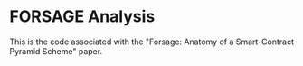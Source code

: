 # FORSAGE Analysis

This is the code associated with the "Forsage: Anatomy of a Smart-Contract Pyramid Scheme" paper.



